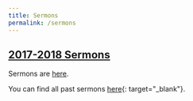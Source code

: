 ```yaml
---
title: Sermons
permalink: /sermons
---
```


## [2017-2018 Sermons](https://drive.google.com/drive/folders/1wX12PONUg6kzthb0JvQ1WWjJSasyJe6T?usp=sharing)
Sermons are [here](https://drive.google.com/drive/folders/1wX12PONUg6kzthb0JvQ1WWjJSasyJe6T?usp=sharing).

You can find all past sermons [here](https://drive.google.com/folderview?id=0B1E900PLmz0seXBLS2JheXotalU){: target="_blank"}.

<script type="text/javascript" src="assets/js/sermons.js"></script>
